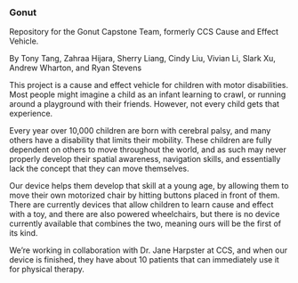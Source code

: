 ### Gonut

Repository for the Gonut Capstone Team, 
formerly CCS Cause and Effect Vehicle. 

By Tony Tang, Zahraa Hijara, Sherry Liang, Cindy Liu, Vivian Li, Slark Xu, Andrew Wharton, and Ryan Stevens

This project is a cause and effect vehicle for children with motor disabilities. Most people might imagine a child as an infant learning to crawl, or running around a	playground with their friends. However, not every child gets that experience.

 Every year over 10,000 children are born with cerebral palsy, and many others have a disability that limits their mobility. These children are fully dependent on others to move throughout the world, and as such may never properly develop their spatial awareness, navigation skills, and essentially lack the concept that they can move themselves.

 Our device helps them develop that skill at a young age, by allowing them to move their own motorized chair by hitting buttons placed in front of them. There are currently devices that allow children to learn cause and effect with a toy, and there are also powered wheelchairs, but there is no device currently available that combines the two, meaning ours will be the first of its kind. 

We’re working in collaboration with Dr. Jane Harpster at CCS, and when our device is finished, they have about 10 patients that can immediately use it for physical therapy. 

